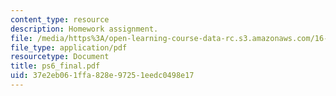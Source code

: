 ```yaml
---
content_type: resource
description: Homework assignment.
file: /media/https%3A/open-learning-course-data-rc.s3.amazonaws.com/16-050-thermal-energy-fall-2002/37e2eb061ffa828e97251eedc0498e17_ps6_final.pdf
file_type: application/pdf
resourcetype: Document
title: ps6_final.pdf
uid: 37e2eb06-1ffa-828e-9725-1eedc0498e17
---
```

